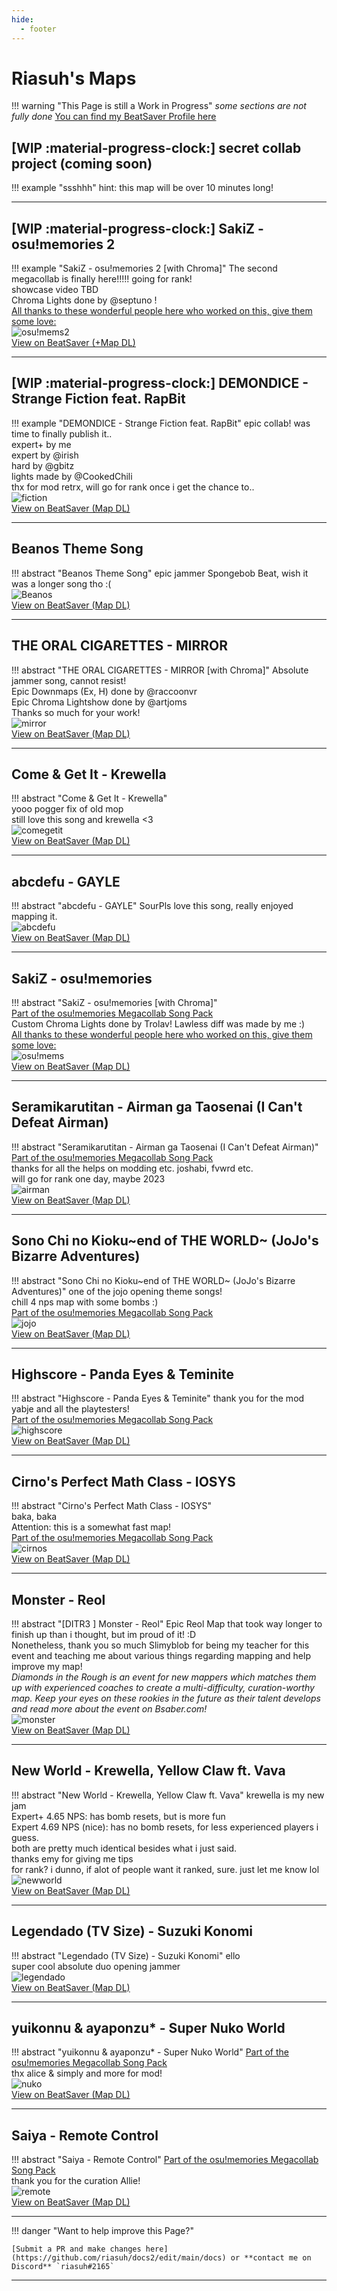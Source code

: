 ```yaml
---
hide:
  - footer
---
```


# Riasuh's Maps
!!! warning "This Page is still a Work in Progress"
    *some sections are not fully done*
[You can find my BeatSaver Profile here](https://beatsaver.com/profile/4284474)  
## [WIP :material-progress-clock:] secret collab project (coming soon)
!!! example "ssshhh"
    hint: this map will be over 10 minutes long!   
    
---
## [WIP :material-progress-clock:] SakiZ - osu!memories 2
!!! example "SakiZ - osu!memories 2 [with Chroma]"
    The second megacollab is finally here!!!!! going for rank!  
    showcase video TBD  
    Chroma Lights done by @septuno !   
    [All thanks to these wonderful people here who worked on this, give them some love:](./ria_projects,md#the-osumemories-2-megacollab)  
    ![osu!mems2](https://eu.cdn.beatsaver.com/4fbad53f049e0bea3266c71088929387aef598e0.jpg)  
    [View on BeatSaver (+Map DL)](https://beatsaver.com/maps/262cb)  

---
## [WIP :material-progress-clock:] DEMONDICE - Strange Fiction feat. RapBit
!!! example "DEMONDICE - Strange Fiction feat. RapBit"
    epic collab! was time to finally publish it..  
    expert+ by me  
    expert by @irish  
    hard by @gbitz  
    lights made by @CookedChili  
    thx for mod retrx, will go for rank once i get the chance to..  
    ![fiction](https://eu.cdn.beatsaver.com/85482c6d853eb874e58d97faa076098daa31a5a3.jpg)  
    [View on BeatSaver (Map DL)](https://beatsaver.com/maps/25a73)  

---
## Beanos Theme Song
!!! abstract "Beanos Theme Song"
    epic jammer Spongebob Beat, wish it was a longer song tho :(  
    ![Beanos](https://eu.cdn.beatsaver.com/91a0e2bca06b82b2238d5a33f82ecd158cb025eb.jpg)  
    [View on BeatSaver (Map DL)](https://beatsaver.com/maps/26844)  

---
## THE ORAL CIGARETTES - MIRROR
!!! abstract "THE ORAL CIGARETTES - MIRROR [with Chroma]"
    Absolute jammer song, cannot resist!  
    Epic Downmaps (Ex, H) done by @raccoonvr  
    Epic Chroma Lightshow done by @artjoms  
    Thanks so much for your work!    
    ![mirror](https://eu.cdn.beatsaver.com/c2a9ee34e8c68228346f84866910190152ae3477.jpg)  
    [View on BeatSaver (Map DL)](https://beatsaver.com/maps/255fb)  

---
## Come & Get It - Krewella
!!! abstract "Come & Get It - Krewella"  
    yooo pogger fix of old mop  
    still love this song and krewella <3     
    ![comegetit](https://eu.cdn.beatsaver.com/341ab34e5fc6535f92c5a81997aa674d40c65dab.jpg)  
    [View on BeatSaver (Map DL)](https://beatsaver.com/maps/253a3) 

---
## abcdefu - GAYLE
!!! abstract "abcdefu - GAYLE"
    SourPls
    love this song, really enjoyed mapping it.  
    ![abcdefu](https://eu.cdn.beatsaver.com/ab2783621417cb56ff52da28b1424c01dcf7e79d.jpg)  
    [View on BeatSaver (Map DL)](https://beatsaver.com/maps/222cf)  

---
## SakiZ - osu!memories
!!! abstract "SakiZ - osu!memories [with Chroma]"  
    [Part of the osu!memories Megacollab Song Pack](./ria_projects.md#the-osumemories-megacollab-song-pack)  
    Custom Chroma Lights done by Trolav! Lawless diff was made by me :)  
    [All thanks to these wonderful people here who worked on this, give them some love:](./ria_projects.md#the-osumemories-megacollab)   
    ![osu!mems](https://eu.cdn.beatsaver.com/8402d39d33a81fecfee7520b08cfc2c5c5f61bae.jpg)  
    [View on BeatSaver (Map DL)](https://beatsaver.com/maps/1f1ff)  

---
## Seramikarutitan - Airman ga Taosenai (I Can't Defeat Airman)
!!! abstract "Seramikarutitan - Airman ga Taosenai (I Can't Defeat Airman)"  
    [Part of the osu!memories Megacollab Song Pack](./ria_projects.md#the-osumemories-megacollab-song-pack)   
    thanks for all the helps on modding etc. joshabi, fvwrd etc.  
    will go for rank one day, maybe 2023  
    ![airman](https://eu.cdn.beatsaver.com/4ffbad9779235ebdb499580a01c19d4a5d499e3a.jpg)  
    [View on BeatSaver (Map DL)](https://beatsaver.com/maps/1f1f9)  

---
## Sono Chi no Kioku~end of THE WORLD~ (JoJo's Bizarre Adventures)
!!! abstract "Sono Chi no Kioku~end of THE WORLD~ (JoJo's Bizarre Adventures)"
    one of the jojo opening theme songs!  
    chill 4 nps map with some bombs :)  
    [Part of the osu!memories Megacollab Song Pack](./ria_projects.md#the-osumemories-megacollab-song-pack)   
    ![jojo](https://eu.cdn.beatsaver.com/4fe719d444fdf369afa042de159cbff52a1d1a66.jpg)  
    [View on BeatSaver (Map DL)](https://beatsaver.com/maps/1f13b)  

---
## Highscore - Panda Eyes & Teminite
!!! abstract "Highscore - Panda Eyes & Teminite"
    thank you for the mod yabje and all the playtesters!  
    [Part of the osu!memories Megacollab Song Pack](./ria_projects.md#the-osumemories-megacollab-song-pack)   
    ![highscore](https://eu.cdn.beatsaver.com/44fba59bea190e95ef3595827ad17ba8b5f18873.jpg)  
    [View on BeatSaver (Map DL)](https://beatsaver.com/maps/1ee22)  

---
## Cirno's Perfect Math Class - IOSYS
!!! abstract "Cirno's Perfect Math Class - IOSYS"  
    baka, baka   
    Attention: this is a somewhat fast map!  
    [Part of the osu!memories Megacollab Song Pack](./ria_projects.md#the-osumemories-megacollab-song-pack)    
    ![cirnos](https://eu.cdn.beatsaver.com/5ecf823bddfcf3771a7f46f299475309dea74995.jpg)  
    [View on BeatSaver (Map DL)](https://beatsaver.com/maps/1ee23)

---
## Monster - Reol
!!! abstract "[DITR3 ] Monster - Reol"
    Epic Reol Map that took way longer to finish up than i thought, but im proud of it! :D  
    Nonetheless, thank you so much Slimyblob for being my teacher for this event and teaching me about various things regarding mapping and help improve my map!  
    *Diamonds in the Rough is an event for new mappers which matches them up with experienced coaches to create a multi-difficulty, curation-worthy map. Keep your eyes on these rookies in the future as their talent develops and read more about the event on Bsaber.com!*    
    ![monster](https://eu.cdn.beatsaver.com/da8b4100953c87e856ad80d1a70468449bb91691.jpg)  
    [View on BeatSaver (Map DL)](https://beatsaver.com/maps/1eda9)

---
## New World - Krewella, Yellow Claw ft. Vava
!!! abstract "New World - Krewella, Yellow Claw ft. Vava"
    krewella is my new jam   
    Expert+ 4.65 NPS: has bomb resets, but is more fun   
    Expert 4.69 NPS (nice): has no bomb resets, for less experienced players i guess.    
    both are pretty much identical besides what i just said.   
    thanks emy for giving me tips  
    for rank? i dunno, if alot of people want it ranked, sure. just let me know lol  
    ![newworld](https://eu.cdn.beatsaver.com/b616fe14f84dd39a82863daa610e7a907d53cde0.jpg)  
    [View on BeatSaver (Map DL)](https://beatsaver.com/maps/1c9ac)  

---
## Legendado (TV Size) - Suzuki Konomi
!!! abstract "Legendado (TV Size) - Suzuki Konomi"
    ello  
    super cool absolute duo opening jammer   
    ![legendado](https://eu.cdn.beatsaver.com/69c462eda0bc048726643c690de0328989712992.jpg)  
    [View on BeatSaver (Map DL)](https://beatsaver.com/maps/1c66a) 

---
## yuikonnu & ayaponzu* - Super Nuko World
!!! abstract "yuikonnu & ayaponzu* - Super Nuko World"
    [Part of the osu!memories Megacollab Song Pack](./ria_projects.md#the-osumemories-megacollab-song-pack)   
    thx alice & simply and more for mod!  
    ![nuko](https://eu.cdn.beatsaver.com/d9dff45703fd03e8f4de358cfe3eaa069d57ab5b.jpg)  
    [View on BeatSaver (Map DL)](https://beatsaver.com/maps/1a53d)  

---
## Saiya - Remote Control
!!! abstract "Saiya - Remote Control"
    [Part of the osu!memories Megacollab Song Pack](./ria_projects.md#the-osumemories-megacollab-song-pack)  
    thank you for the curation Allie!  
    ![remote](https://eu.cdn.beatsaver.com/21759af324ddfab89f37ab348d1925c92592f990.jpg)  
    [View on BeatSaver (Map DL)](https://beatsaver.com/maps/18847)  

--- 

!!! danger "Want to help improve this Page?"

    [Submit a PR and make changes here](https://github.com/riasuh/docs2/edit/main/docs) or **contact me on Discord** `riasuh#2165`

---